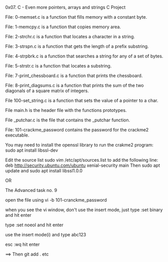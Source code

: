 0x07. C - Even more pointers, arrays and strings C Project

File: 0-memset.c is a function that fills memory with a constant byte.

File: 1-memcpy.c is a function that copies memory area.

File: 2-strchr.c is a function that locates a character in a string.

File: 3-strspn.c is a function that gets the length of a prefix substring.

File: 4-strpbrk.c is a function that searches a string for any of a set of bytes.

File: 5-strstr.c is a function that locates a substring.

File: 7-print_chessboard.c is a function that prints the chessboard.

File: 8-print_diagsums.c is a function that prints the sum of the two diagonals of a square matrix of integers.

File 100-set_string.c is a function that sets the value of a pointer to a char.

File main.h is the header file with the functions prototypes.

File _putchar.c is the file that contains the _putchar function.

File: 101-crackme_password contains the password for the crackme2 executable.

You may need to install the openssl library to run the crakme2 program: sudo apt install libssl-dev

Edit the source list sudo vim /etc/apt/sources.list to add the following line: deb http://security.ubuntu.com/ubuntu xenial-security main Then sudo apt update and sudo apt install libssl1.0.0

OR



The Advanced task no. 9

open the file using vi -b 101-cranckme_password

when you see the vi window, don't use the insert mode, just type :set binary and hit enter

type :set noeol and hit enter

use the insert mode(i) and type abc123

esc :wq hit enter

==> Then git add . etc
